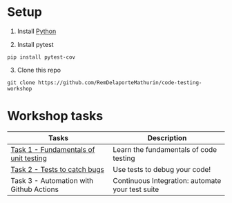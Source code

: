 # Setup

1) Install [Python](https://www.python.org/downloads/)

2) Install pytest

```
pip install pytest-cov
```

3) Clone this repo

```
git clone https://github.com/RemDelaporteMathurin/code-testing-workshop
```

# Workshop tasks

| Tasks | Description |
|-|-|
| [Task 1 - Fundamentals of unit testing](https://github.com/RemDelaporteMathurin/code-testing-workshop/blob/main/tasks/task_1_fundamentals.ipynb) | Learn the fundamentals of code testing |
| [Task 2 - Tests to catch bugs](https://github.com/RemDelaporteMathurin/code-testing-workshop/blob/main/tasks/task_2_debugging.ipynb) | Use tests to debug your code! |
| Task 3 - Automation with Github Actions | Continuous Integration: automate your test suite |
